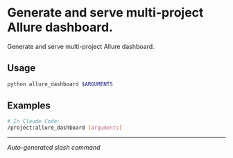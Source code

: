 # Generate and serve multi-project Allure dashboard.

Generate and serve multi-project Allure dashboard.

## Usage

```bash
python allure_dashboard $ARGUMENTS
```

## Examples

```bash
# In Claude Code:
/project:allure_dashboard [arguments]
```

---
*Auto-generated slash command*
